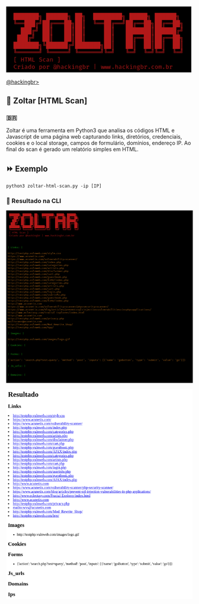 <p align="left">
    <img width="500" src="zoltar-html-scan.png"><p></p>
    <a href="https://github.com/carineconstantino/hackingbr">@hackingbr></a>
</p>

## 👾 Zoltar [HTML Scan]
### 🇧🇷
Zoltar é uma ferramenta em Python3 que analisa os códigos HTML e Javascript de uma página web capturando links, diretórios, credenciais, cookies e o local storage, campos de formulário, domínios, endereço IP. Ao final do scan é gerado um relatório simples em HTML. 

## ⏩ Exemplo
```
python3 zoltar-html-scan.py -ip [IP]
```
### 🎯 Resultado na CLI

<p align="left">
    <img src="zoltar-resultado-html-scan.png"><p></p>
</p>
<p align="left">
    <img src="zoltar-resultado-html-scan-report.png"><p></p>
</p>

#



